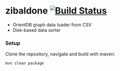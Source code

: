 # zibaldone [![Build Status](https://travis-ci.com/dritter-sap/zibaldone.svg?branch=master)](https://travis-ci.com/dritter-sap/zibaldone)

- OrientDB graph data loader from CSV
- Disk-based data sorter

### Setup

Clone the repository, navigate and build with maven:

```
mvn clean package
```
